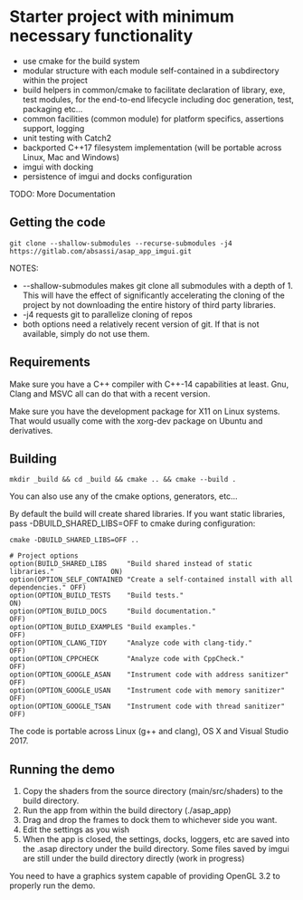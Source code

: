 
# Starter project with minimum necessary functionality
  - use cmake for the build system
  - modular structure with each module self-contained in a subdirectory within
    the project
  - build helpers in common/cmake to facilitate declaration of library, exe, 
    test modules, for the end-to-end lifecycle including doc generation, test,
    packaging etc...
  - common facilities (common module) for platform specifics, assertions
    support, logging
  - unit testing with Catch2
  - backported C++17 filesystem implementation (will be portable across Linux, Mac
    and Windows)
  - imgui with docking
  - persistence of imgui and docks configuration


TODO: More Documentation

## Getting the code
```
git clone --shallow-submodules --recurse-submodules -j4 https://gitlab.com/absassi/asap_app_imgui.git
```

NOTES:
  - --shallow-submodules makes git clone all submodules with a depth of 1. This will have 
    the effect of significantly accelerating the cloning of the project by not downloading
    the entire history of third party libraries.
  - -j4 requests git to parallelize cloning of repos
  - both options need a relatively recent version of git. If that is not available, simply
    do not use them.

## Requirements
Make sure you have a C++ compiler with C++-14 capabilities at least. Gnu, Clang and MSVC
all can do that with a recent version.

Make sure you have the development package for X11 on Linux systems. That would usually
come with the xorg-dev package on Ubuntu and derivatives.


## Building
```
mkdir _build && cd _build && cmake .. && cmake --build .
```
You can also use any of the cmake options, generators, etc...

By default the build will create shared libraries. If you want static libraries, pass
-DBUILD_SHARED_LIBS=OFF to cmake during configuration:
```
cmake -DBUILD_SHARED_LIBS=OFF ..
```


```
# Project options
option(BUILD_SHARED_LIBS     "Build shared instead of static libraries."              ON)
option(OPTION_SELF_CONTAINED "Create a self-contained install with all dependencies." OFF)
option(OPTION_BUILD_TESTS    "Build tests."                                           ON)
option(OPTION_BUILD_DOCS     "Build documentation."                                   OFF)
option(OPTION_BUILD_EXAMPLES "Build examples."                                        OFF)
option(OPTION_CLANG_TIDY     "Analyze code with clang-tidy."                          OFF)
option(OPTION_CPPCHECK       "Analyze code with CppCheck."                            OFF)
option(OPTION_GOOGLE_ASAN    "Instrument code with address sanitizer"                 OFF)
option(OPTION_GOOGLE_USAN    "Instrument code with memory sanitizer"                  OFF)
option(OPTION_GOOGLE_TSAN    "Instrument code with thread sanitizer"                  OFF)
```

The code is portable across Linux (g++ and clang), OS X and Visual Studio 2017.

## Running the demo

1. Copy the shaders from the source directory (main/src/shaders) to the build 
   directory.
2. Run the app from within the build directory (./asap_app)
3. Drag and drop the frames to dock them to whichever side you want.
4. Edit the settings as you wish
4. When the app is closed, the settings, docks, loggers, etc are saved into 
   the .asap directory under the build directory. Some files saved by imgui
   are still under the build directory directly (work in progress)

You need to have a graphics system capable of providing OpenGL 3.2 to properly run the 
demo.

